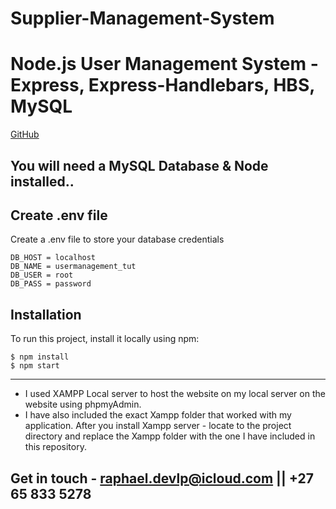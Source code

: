 ﻿# Supplier-Management-System
# Node.js User Management System - Express, Express-Handlebars, HBS, MySQL



[GitHub](https://github.com/Raphael-devlpr)

##  You will need a MySQL Database & Node installed..


## Create .env file
Create a .env file to store your database credentials

```
DB_HOST = localhost
DB_NAME = usermanagement_tut
DB_USER = root
DB_PASS = password
```

## Installation
To run this project, install it locally using npm:

```
$ npm install
$ npm start
```
---------------------------------------------------------------------------------------
* I used XAMPP Local server to host the website on my local server on the website using phpmyAdmin. 
* I have also included the exact Xampp folder that worked with my application. After you install Xampp server - locate to the project directory and replace the Xampp folder with the one I have included in this repository. 

## Get in touch - raphael.devlp@icloud.com || +27 65 833 5278


